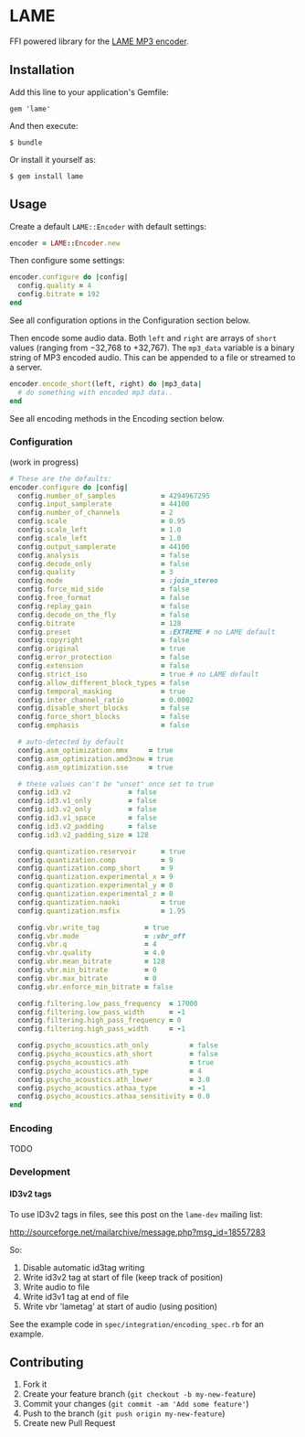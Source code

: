 # LAME

FFI powered library for the [LAME MP3 encoder](http://lame.sourceforge.net/).

## Installation

Add this line to your application's Gemfile:

    gem 'lame'

And then execute:

    $ bundle

Or install it yourself as:

    $ gem install lame

## Usage

Create a default `LAME::Encoder` with default settings:

```ruby
encoder = LAME::Encoder.new
```

Then configure some settings:

```ruby
encoder.configure do |config|
  config.quality = 4
  config.bitrate = 192
end
```

See all configuration options in the Configuration section below.

Then encode some audio data. Both `left` and `right` are arrays of `short`
values (ranging from −32,768 to +32,767). The `mp3_data` variable is a
binary string of MP3 encoded audio. This can be appended to a file or
streamed to a server.

```ruby
encoder.encode_short(left, right) do |mp3_data|
  # do something with encoded mp3 data..
end
```

See all encoding methods in the Encoding section below.

### Configuration

(work in progress)

```ruby
# These are the defaults:
encoder.configure do |config|
  config.number_of_samples           = 4294967295
  config.input_samplerate            = 44100
  config.number_of_channels          = 2
  config.scale                       = 0.95
  config.scale_left                  = 1.0
  config.scale_left                  = 1.0
  config.output_samplerate           = 44100
  config.analysis                    = false
  config.decode_only                 = false
  config.quality                     = 3
  config.mode                        = :join_stereo
  config.force_mid_side              = false
  config.free_format                 = false
  config.replay_gain                 = false
  config.decode_on_the_fly           = false
  config.bitrate                     = 128
  config.preset                      = :EXTREME # no LAME default
  config.copyright                   = false
  config.original                    = true
  config.error_protection            = false
  config.extension                   = false
  config.strict_iso                  = true # no LAME default
  config.allow_different_block_types = false
  config.temporal_masking            = true
  config.inter_channel_ratio         = 0.0002
  config.disable_short_blocks        = false
  config.force_short_blocks          = false
  config.emphasis                    = false

  # auto-detected by default
  config.asm_optimization.mmx     = true
  config.asm_optimization.amd3now = true
  config.asm_optimization.sse     = true

  # these values can't be "unset" once set to true
  config.id3.v2              = false
  config.id3.v1_only         = false
  config.id3.v2_only         = false
  config.id3.v1_space        = false
  config.id3.v2_padding      = false
  config.id3.v2_padding_size = 128

  config.quantization.reservoir      = true
  config.quantization.comp           = 9
  config.quantization.comp_short     = 9
  config.quantization.experimental_x = 9
  config.quantization.experimental_y = 0
  config.quantization.experimental_z = 0
  config.quantization.naoki          = true
  config.quantization.msfix          = 1.95

  config.vbr.write_tag           = true
  config.vbr.mode                = :vbr_off
  config.vbr.q                   = 4
  config.vbr.quality             = 4.0
  config.vbr.mean_bitrate        = 128
  config.vbr.min_bitrate         = 0
  config.vbr.max_bitrate         = 0
  config.vbr.enforce_min_bitrate = false

  config.filtering.low_pass_frequency  = 17000
  config.filtering.low_pass_width      = -1
  config.filtering.high_pass_frequency = 0
  config.filtering.high_pass_width     = -1

  config.psycho_acoustics.ath_only          = false
  config.psycho_acoustics.ath_short         = false
  config.psycho_acoustics.ath               = true
  config.psycho_acoustics.ath_type          = 4
  config.psycho_acoustics.ath_lower         = 3.0
  config.psycho_acoustics.athaa_type        = -1
  config.psycho_acoustics.athaa_sensitivity = 0.0
end
```

### Encoding

TODO

### Development

#### ID3v2 tags

To use ID3v2 tags in files, see this post on the `lame-dev` mailing list:

http://sourceforge.net/mailarchive/message.php?msg_id=18557283

So:

1. Disable automatic id3tag writing
2. Write id3v2 tag at start of file (keep track of position)
3. Write audio to file
4. Write id3v1 tag at end of file
5. Write vbr 'lametag' at start of audio (using position)

See the example code in `spec/integration/encoding_spec.rb` for an example.


## Contributing

1. Fork it
2. Create your feature branch (`git checkout -b my-new-feature`)
3. Commit your changes (`git commit -am 'Add some feature'`)
4. Push to the branch (`git push origin my-new-feature`)
5. Create new Pull Request
